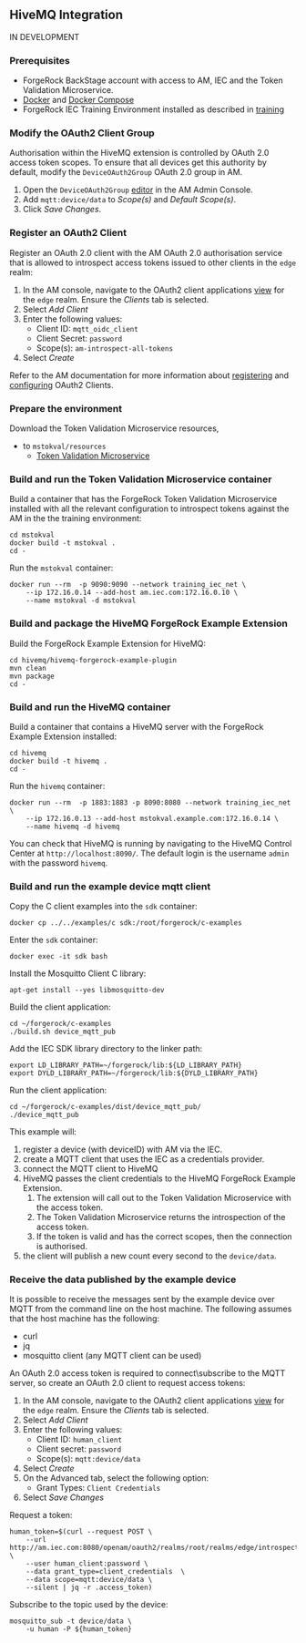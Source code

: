## HiveMQ Integration

IN DEVELOPMENT

### Prerequisites

- ForgeRock BackStage account with access to AM, IEC and the Token Validation Microservice.
- [Docker](https://docs.docker.com/install/) and [Docker Compose](https://docs.docker.com/compose/install/)
- ForgeRock IEC Training Environment installed as described in [training](../../training)

### Modify the OAuth2 Client Group

Authorisation within the HiveMQ extension is controlled by OAuth 2.0 access token scopes.
To ensure that all devices get this authority by default, modify the `DeviceOAuth2Group` OAuth 2.0 group in AM.

1. Open the `DeviceOAuth2Group` [editor](http://am.iec.com:8080/openam/XUI/#realms/%2Fedge/applications-oauth2/groups/edit/DeviceOAuth2Group)
in the AM Admin Console.
1. Add `mqtt:device/data` to *Scope(s)* and *Default Scope(s)*.
1. Click *Save Changes*.

### Register an OAuth2 Client

Register an OAuth 2.0 client with the AM OAuth 2.0 authorisation service that is allowed to introspect access tokens
issued to other clients in the `edge` realm:

1. In the AM console, navigate to the OAuth2 client applications
[view](http://am.iec.com:8080/openam/XUI/#realms/%2Fedge/applications-oauth2) for the `edge` realm.
Ensure the *Clients* tab is selected.
1. Select *Add Client*
1. Enter the following values:
	* Client ID: `mqtt_oidc_client`
	* Client Secret: `password`
	* Scope(s): `am-introspect-all-tokens`
1. Select *Create*

Refer to the AM documentation for more information about
[registering](https://backstage.forgerock.com/docs/am/6.5/oauth2-guide/#register-oauth2-client) and
[configuring](https://backstage.forgerock.com/docs/am/6.5/oauth2-guide/#configure-oauth2-client) OAuth2 Clients.

### Prepare the environment

Download the Token Validation Microservice resources,

* to `mstokval/resources`
  * [Token Validation Microservice](https://backstage.forgerock.com/downloads/browse/ig/latest)

### Build and run the Token Validation Microservice container

Build a container that has the ForgeRock Token Validation Microservice installed with all the relevant
configuration to introspect tokens against the AM in the the training environment:

    cd mstokval
    docker build -t mstokval .
    cd -

Run the `mstokval` container:

    docker run --rm  -p 9090:9090 --network training_iec_net \
        --ip 172.16.0.14 --add-host am.iec.com:172.16.0.10 \
        --name mstokval -d mstokval

### Build and package the HiveMQ ForgeRock Example Extension

Build the ForgeRock Example Extension for HiveMQ:

    cd hivemq/hivemq-forgerock-example-plugin
    mvn clean
    mvn package
    cd -

### Build and run the HiveMQ container

Build a container that contains a HiveMQ server with the ForgeRock Example Extension installed:

    cd hivemq
    docker build -t hivemq .
    cd -

Run the `hivemq` container:

    docker run --rm  -p 1883:1883 -p 8090:8080 --network training_iec_net \
        --ip 172.16.0.13 --add-host mstokval.example.com:172.16.0.14 \
        --name hivemq -d hivemq

You can check that HiveMQ is running by navigating to the HiveMQ Control Center at `http://localhost:8090/`.
The default login is the username `admin` with the password `hivemq`.

### Build and run the example device mqtt client

Copy the C client examples into the `sdk` container:

	docker cp ../../examples/c sdk:/root/forgerock/c-examples

Enter the `sdk` container:

    docker exec -it sdk bash

Install the Mosquitto Client C library:

    apt-get install --yes libmosquitto-dev

Build the client application:

    cd ~/forgerock/c-examples
    ./build.sh device_mqtt_pub

 Add the IEC SDK library directory to the linker path:

    export LD_LIBRARY_PATH=~/forgerock/lib:${LD_LIBRARY_PATH}
    export DYLD_LIBRARY_PATH=~/forgerock/lib:${DYLD_LIBRARY_PATH}

Run the client application:

    cd ~/forgerock/c-examples/dist/device_mqtt_pub/
    ./device_mqtt_pub

This example will:
1. register a device (with deviceID) with AM via the IEC.
1. create a MQTT client that uses the IEC as a credentials provider.
1. connect the MQTT client to HiveMQ
1. HiveMQ passes the client credentials to the HiveMQ ForgeRock Example Extension.
    1. The extension will call out to the Token Validation Microservice with the access token.
    1. The Token Validation Microservice returns the introspection of the access token.
    1. If the token is valid and has the correct scopes, then the connection is authorised.
1. the client will publish a new count every second to the `device/data`.

### Receive the data published by the example device

It is possible to receive the messages sent by the example device over MQTT from the command line on the host machine.
The following assumes that the host machine has the following:

* curl
* jq
* mosquitto client (any MQTT client can be used)

An OAuth 2.0 access token is required to connect\subscribe to the MQTT server, so create an OAuth 2.0 client to
request access tokens:

1. In the AM console, navigate to the OAuth2 client applications
[view](http://am.iec.com:8080/openam/XUI/#realms/%2Fedge/applications-oauth2) for the `edge` realm.
Ensure the *Clients* tab is selected.
1. Select *Add Client*
1. Enter the following values:
    * Client ID: `human_client`
    * Client secret: `password`
    * Scope(s): `mqtt:device/data`
1. Select *Create*
1. On the Advanced tab, select the following option:
    * Grant Types: `Client Credentials`
1. Select *Save Changes*

Request a token:

    human_token=$(curl --request POST \
        --url http://am.iec.com:8080/openam/oauth2/realms/root/realms/edge/introspect/access_token \
        --user human_client:password \
        --data grant_type=client_credentials  \
        --data scope=mqtt:device/data \
        --silent | jq -r .access_token)

Subscribe to the topic used by the device:

    mosquitto_sub -t device/data \
        -u human -P ${human_token}
